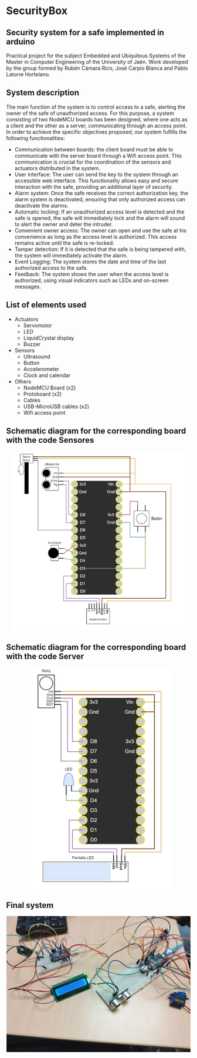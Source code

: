 # SecurityBox
## Security system for a safe implemented in arduino

Practical project for the subject Embedded and Ubiquitous Systems of the Master in Computer Engineering of the University of Jaén.
Work developed by the group formed by Rubén Cámara Rico, José Carpio Blanca and Pablo Latorre Hortelano.

## System description
The main function of the system is to control access to a safe, alerting the owner of the safe of unauthorized access. For this purpose, a system consisting of two NodeMCU boards has been designed, where one acts as a client and the other as a server, communicating through an access point.
In order to achieve the specific objectives proposed, our system fulfills the following functionalities:

* Communication between boards: the client board must be able to communicate with the server board through a Wifi access point. This communication is crucial for the coordination of the sensors and actuators distributed in the system.
* User interface: The user can send the key to the system through an accessible web interface. This functionality allows easy and secure interaction with the safe, providing an additional layer of security.
* Alarm system: Once the safe receives the correct authorization key, the alarm system is deactivated, ensuring that only authorized access can deactivate the alarms.
* Automatic locking: If an unauthorized access level is detected and the safe is opened, the safe will immediately lock and the alarm will sound to alert the owner and deter the intruder. 
* Convenient owner access: The owner can open and use the safe at his convenience as long as the access level is authorized. This access remains active until the safe is re-locked.
* Tamper detection: If it is detected that the safe is being tampered with, the system will immediately activate the alarm.
* Event Logging: The system stores the date and time of the last authorized access to the safe.
* Feedback: The system shows the user when the access level is authorized, using visual indicators such as LEDs and on-screen messages.

## List of elements used
* Actuators
  * Servomotor
  * LED
  * LiquidCrystal display
  * Buzzer
* Sensors
  * Ultrasound
  * Button
  * Accelerometer
  * Clock and calendar
* Others
  * NodeMCU Board (x2)
  * Protoboard (x2)
  * Cables
  * USB-MicroUSB cables (x2)
  * Wifi access point

## Schematic diagram for the corresponding board with the code Sensores
<p align="center">
  <img src="Imagenes/Placa_sensores.png" alt="Menu KD-Tree"/>
</p>

## Schematic diagram for the corresponding board with the code Server
<p align="center">
  <img src="Imagenes/Placa_web.png" alt="Menu KD-Tree"/>
</p>

## Final system
<p align="center">
  <img src="Imagenes/Sistema_final.png" alt="Menu KD-Tree"/>
</p>

